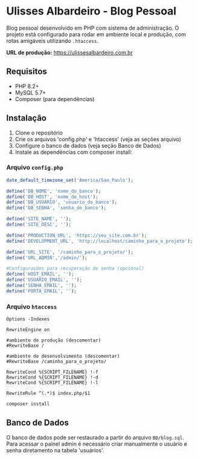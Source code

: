 # Ulisses Albardeiro - Blog Pessoal

Blog pessoal desenvolvido em PHP com sistema de administração. O projeto está configurado para rodar em ambiente local e produção, com rotas amigáveis utilizando `.htaccess`.

**URL de produção:** https://ulissesalbardeiro.com.br

## Requisitos
- PHP 8.2+
- MySQL 5.7+
- Composer (para dependências)

## Instalação

1. Clone o repositório
2. Crie os arquivos 'config.php' e 'htaccess' (veja as seções arquivo)
3. Configure o banco de dados (veja seção Banco de Dados)
4. Instale as dependências com composer install:


### Arquivo `config.php`

```php
date_default_timezone_set('America/Sao_Paulo');

define('DB_NOME', 'nome_do_banco');
define('DB_HOST', 'nome_do_host');
define('DB_USUARIO', 'usuario_do_banco');
define('DB_SENHA', 'senha_do_banco');

define('SITE_NAME', '');
define('SITE_DESC', '');

define('PRODUCTION_URL', 'https://seu_site.com.br');
define('DEVELOPMENT_URL', 'http://localhost/caminho_para_o_projeto');

define('URL_SITE', '/caminho_para_o_projeto/');
define('URL_ADMIN','/admin/');

#Configurações para recuperação de senha (opcional)
define('HOST_EMAIL', '');
define('USUARIO_EMAIL', '');
define('SENHA_EMAIL', '');
define('PORTA_EMAIL', '');
```


### Arquivo `htaccess`

```
Options -Indexes

RewriteEngine on

#ambiente de produção (descomentar)
#RewriteBase /

#ambiente de desenvolvimento (descomentar)
#RewriteBase /caminho_para_o_projeto/

RewriteCond %{SCRIPT_FILENAME} !-f
RewriteCond %{SCRIPT_FILENAME} !-d
RewriteCond %{SCRIPT_FILENAME} !-l

RewriteRule ^(.*)$ index.php/$1
```

```bash
composer install
```

## Banco de Dados

O banco de dados pode ser restaurado a partir do arquivo `BD/blog.sql`. Para acessar o painel admin é necessário criar manualmente o usuário e senha diretamento na tabela 'usuários'.
